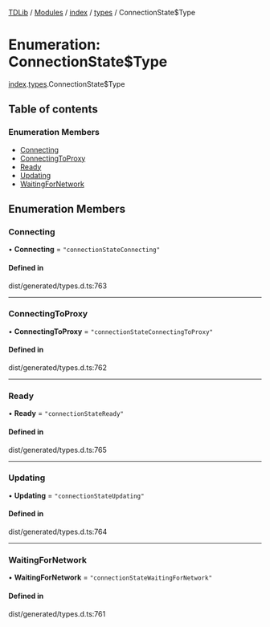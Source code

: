 [TDLib](../README.md) / [Modules](../modules.md) / [index](../modules/index.md) / [types](../modules/index.types.md) / ConnectionState$Type

# Enumeration: ConnectionState$Type

[index](../modules/index.md).[types](../modules/index.types.md).ConnectionState$Type

## Table of contents

### Enumeration Members

- [Connecting](index.types.ConnectionState_Type.md#connecting)
- [ConnectingToProxy](index.types.ConnectionState_Type.md#connectingtoproxy)
- [Ready](index.types.ConnectionState_Type.md#ready)
- [Updating](index.types.ConnectionState_Type.md#updating)
- [WaitingForNetwork](index.types.ConnectionState_Type.md#waitingfornetwork)

## Enumeration Members

### Connecting

• **Connecting** = ``"connectionStateConnecting"``

#### Defined in

dist/generated/types.d.ts:763

___

### ConnectingToProxy

• **ConnectingToProxy** = ``"connectionStateConnectingToProxy"``

#### Defined in

dist/generated/types.d.ts:762

___

### Ready

• **Ready** = ``"connectionStateReady"``

#### Defined in

dist/generated/types.d.ts:765

___

### Updating

• **Updating** = ``"connectionStateUpdating"``

#### Defined in

dist/generated/types.d.ts:764

___

### WaitingForNetwork

• **WaitingForNetwork** = ``"connectionStateWaitingForNetwork"``

#### Defined in

dist/generated/types.d.ts:761

